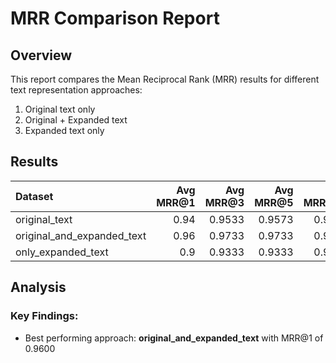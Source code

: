 # MRR Comparison Report

## Overview
This report compares the Mean Reciprocal Rank (MRR) results for different text representation approaches:

1. Original text only
2. Original + Expanded text
3. Expanded text only

## Results

| Dataset                    |   Avg MRR@1 |   Avg MRR@3 |   Avg MRR@5 |   Avg MRR@10 |
|:---------------------------|------------:|------------:|------------:|-------------:|
| original_text              |        0.94 |      0.9533 |      0.9573 |       0.9573 |
| original_and_expanded_text |        0.96 |      0.9733 |      0.9733 |       0.9733 |
| only_expanded_text         |        0.9  |      0.9333 |      0.9333 |       0.9333 |

## Analysis

### Key Findings:

- Best performing approach: **original_and_expanded_text** with MRR@1 of 0.9600
